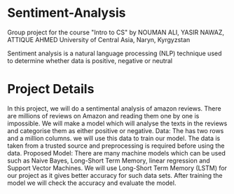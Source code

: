 # Sentiment-Analysis
Group project for the course "Intro to CS" by NOUMAN ALI, YASIR NAWAZ, ATTIQUE AHMED
University of Central Asia, Naryn, Kyrgyzstan

Sentiment analysis is a natural language processing (NLP) technique used to determine whether data is positive, negative or neutral
# Project Details
In this project, we will do a sentimental analysis of amazon reviews. There are millions of reviews on Amazon and reading them one by one is impossible. We will make a model which will analyse the texts in the reviews and categorise them as either positive or negative.
Data: The has two rows and a million columns. we will use this data to train our model.
The data is taken from a trusted source and preprocessing is required before using the data.
Proposed Model: There are many machine models which can be used such as Naive Bayes, Long-Short Term Memory, linear regression and Support Vector Machines. We will use Long-Short Term Memory (LSTM) for our project as it gives better accuracy for such data sets.
After training the model we will check the accuracy and evaluate the model.












